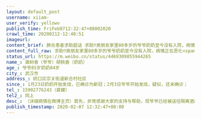 ```yaml
---
layout: default_post
username: xiiam-
user_verify: yellowv
publish_time: FriFeb0712:32:47+08002020
crawl_time: 20200212-12:40:51
imageurl: 
content_brief: 肺炎患者求助超话 求助‼️男朋友家里80多岁的爷爷奶奶至今没有入院，病情正在恶化【姓名】龚树香（爷爷） 胡桃香（奶奶）【年龄】 爷爷85岁 奶奶84岁【所在城市】武汉市【所在小区、社区】  硚口区 宗关街道 新合村社区【患病时间】  1月23日奶奶开始发烧，已确诊为新冠；  2月3 ...全文
content_full_raw: 求助‼️男朋友家里80多岁的爷爷奶奶至今没有入院，病情正在恶化<spanclass="url-icon"><imgalt=[泪]src="//h5.sinaimg.cn/m/emoticon/icon/default/d_lei-1b4b02f8b1.png"style="width:1em;height:1em;"/></span><spanclass="url-icon"><imgalt=[泪]src="//h5.sinaimg.cn/m/emoticon/icon/default/d_lei-1b4b02f8b1.png"style="width:1em;height:1em;"/></span><br/>【姓名】龚树香（爷爷）胡桃香（奶奶）<br/>【年龄】爷爷85岁奶奶84岁<br/>【所在城市】武汉市<br/>【所在小区、社区】<br/>硚口区宗关街道新合村社区<br/>【患病时间】<br/>1月23日奶奶开始发烧，已确诊为新冠；<br/>2月3日爷爷开始发烧，疑似，还未确诊；<br/>【联系方式】15902776243（龚健）<br/>【其他紧急联系人】同上<br/>【病情描述】（详细病情在微博主页）<br/>首先，非常感谢大家的支持与帮助，现爷爷已经被送往隔离酒店了，下一步等待做核酸检测，真的谢谢🙏🏻🙏🏻<br/>其次，今天我男朋友接到奶奶打来的电话，奶奶说：“你们是不是不管我了，为什么没有人来看我，也没有人管我，是想让我一个人死在这里吗？你们能不能来接我，我不想在这里，我想回家。”，听到这话顿时潸然泪下，非常揪心<spanclass="url-icon"><imgalt=[泪]src="//h5.sinaimg.cn/m/emoticon/icon/default/d_lei-1b4b02f8b1.png"style="width:1em;height:1em;"/></span><spanclass="url-icon"><imgalt=[泪]src="//h5.sinaimg.cn/m/emoticon/icon/default/d_lei-1b4b02f8b1.png"style="width:1em;height:1em;"/></span><spanclass="url-icon"><imgalt=[泪]src="//h5.sinaimg.cn/m/emoticon/icon/default/d_lei-1b4b02f8b1.png"style="width:1em;height:1em;"/></span>我们非常希望能够回到一个月之前，全家人和和美美的坐在一起<spanclass="url-icon"><imgalt=[失望]src="//h5.sinaimg.cn/m/emoticon/icon/default/d_shiwang-7925938d93.png"style="width:1em;height:1em;"/></span><spanclass="url-icon"><imgalt=[失望]src="//h5.sinaimg.cn/m/emoticon/icon/default/d_shiwang-7925938d93.png"style="width:1em;height:1em;"/></span>不是我们不想接，我们当然想，可是这个病的传染性太大了，接回家只会让家里人感染<spanclass="url-icon"><imgalt=[泪]src="//h5.sinaimg.cn/m/emoticon/icon/default/d_lei-1b4b02f8b1.png"style="width:1em;height:1em;"/></span><spanclass="url-icon"><imgalt=[泪]src="//h5.sinaimg.cn/m/emoticon/icon/default/d_lei-1b4b02f8b1.png"style="width:1em;height:1em;"/></span><spanclass="url-icon"><imgalt=[泪]src="//h5.sinaimg.cn/m/emoticon/icon/default/d_lei-1b4b02f8b1.png"style="width:1em;height:1em;"/></span><br/>奶奶已经从1月23号到今天已经持续发烧16天了，病情一天比一天严重。奶奶说她有时候走路没劲了就会下意识的往地上坐，我们非常担心，现在医院还进不去，万一摔伤了怎么办？<spanclass="url-icon"><imgalt=[悲伤]src="//h5.sinaimg.cn/m/emoticon/icon/default/d_beishang-f8d6de06c8.png"style="width:1em;height:1em;"/></span><spanclass="url-icon"><imgalt=[悲伤]src="//h5.sinaimg.cn/m/emoticon/icon/default/d_beishang-f8d6de06c8.png"style="width:1em;height:1em;"/></span><br/>爷爷之前中风两次，大脑内还安装了支架，腿脚也不好。去隔离酒店的时候因为没有电梯，强行爬了四层楼梯<spanclass="url-icon"><imgalt=[泪]src="//h5.sinaimg.cn/m/emoticon/icon/default/d_lei-1b4b02f8b1.png"style="width:1em;height:1em;"/></span><spanclass="url-icon"><imgalt=[泪]src="//h5.sinaimg.cn/m/emoticon/icon/default/d_lei-1b4b02f8b1.png"style="width:1em;height:1em;"/></span>还是持续高烧，已经好几天了。<br/>现在爷爷奶奶都有出现乏力、喘气、呼吸困难的症状，天天也不怎么想吃饭，我不知道他们还能抗多久<spanclass="url-icon"><imgalt=[泪]src="//h5.sinaimg.cn/m/emoticon/icon/default/d_lei-1b4b02f8b1.png"style="width:1em;height:1em;"/></span><spanclass="url-icon"><imgalt=[泪]src="//h5.sinaimg.cn/m/emoticon/icon/default/d_lei-1b4b02f8b1.png"style="width:1em;height:1em;"/></span><br/>我们真的希望社区能够快点安排爷爷奶奶入院，多拖一天就多一份风险<spanclass="url-icon"><imgalt=[悲伤]src="//h5.sinaimg.cn/m/emoticon/icon/default/d_beishang-f8d6de06c8.png"style="width:1em;height:1em;"/></span><spanclass="url-icon"><imgalt=[悲伤]src="//h5.sinaimg.cn/m/emoticon/icon/default/d_beishang-f8d6de06c8.png"style="width:1em;height:1em;"/></span>他们一直非常想看到他孙子（我男朋友）成婚的那天，所以我真心的想求助大家<spanclass="url-icon"><imgalt=[悲伤]src="//h5.sinaimg.cn/m/emoticon/icon/default/d_beishang-f8d6de06c8.png"style="width:1em;height:1em;"/></span>帮帮老人家吧，他们真的那么多没有时间等了<spanclass="url-icon"><imgalt=[泪]src="//h5.sinaimg.cn/m/emoticon/icon/default/d_lei-1b4b02f8b1.png"style="width:1em;height:1em;"/></span><spanclass="url-icon"><imgalt=[泪]src="//h5.sinaimg.cn/m/emoticon/icon/default/d_lei-1b4b02f8b1.png"style="width:1em;height:1em;"/></span><spanclass="url-icon"><imgalt=[泪]src="//h5.sinaimg.cn/m/emoticon/icon/default/d_lei-1b4b02f8b1.png"style="width:1em;height:1em;"/></span><br/>永远不知道明天和意外哪个先来<spanclass="url-icon"><imgalt=[泪]src="//h5.sinaimg.cn/m/emoticon/icon/default/d_lei-1b4b02f8b1.png"style="width:1em;height:1em;"/></span><spanclass="url-icon"><imgalt=[泪]src="//h5.sinaimg.cn/m/emoticon/icon/default/d_lei-1b4b02f8b1.png"style="width:1em;height:1em;"/></span><br/>希望能得到社会各界的好心人的帮助，帮帮我们吧，万分感谢<spanclass="url-icon"><imgalt=[泪]src="//h5.sinaimg.cn/m/emoticon/icon/default/d_lei-1b4b02f8b1.png"style="width:1em;height:1em;"/></span><spanclass="url-icon"><imgalt=[泪]src="//h5.sinaimg.cn/m/emoticon/icon/default/d_lei-1b4b02f8b1.png"style="width:1em;height:1em;"/></span><ahref='/n/深夜一只猫'>@深夜一只猫</a><ahref='/n/侠客岛'>@侠客岛</a><ahref='/n/老陶在路上'>@老陶在路上</a><ahref='/n/nG家的猫'>@nG家的猫</a><ahref='/n/武汉发布'>@武汉发布</a><ahref='/n/武汉晚报'>@武汉晚报</a><ahref='/n/长江日报'>@长江日报</a><ahref='/n/平安湖北'>@平安湖北</a><ahref='/n/人民日报'>@人民日报</a><ahref="https://m.weibo.cn/search?containerid=231522type%3D1%26t%3D10%26q%3D%23%E6%AD%A6%E6%B1%89%E5%8A%A0%E6%B2%B9%23"data-hide=""><spanclass="surl-text">#武汉加油#</span></a><ahref="https://m.weibo.cn/search?containerid=231522type%3D1%26t%3D10%26q%3D%23%E6%AD%A6%E6%B1%89%E6%97%A5%E8%AE%B0%23&isnewpage=1"data-hide=""><spanclass="surl-text">#武汉日记#</span></a>
status_url: https://m.weibo.cn/status/4469309855944265
name_: 龚树香（爷爷）胡桃香（奶奶）
age_: 爷爷85岁奶奶84岁
city_: 武汉市
address_: 硚口区宗关街道新合村社区
since_: 1月23日奶奶开始发烧，已确诊为新冠；2月3日爷爷开始发烧，疑似，还未确诊；
tel_: 15902776243（龚健）
tel2_: 同上
desc_: （详细病情在微博主页）首先，非常感谢大家的支持与帮助，现爷爷已经被送往隔离酒店了，下一步等待做核酸检测，真的谢谢🙏🏻🙏🏻其次，今天我男朋友接到奶奶打来的电话，奶奶说“你们是不是不管我了，为什么没有人来看我，也没有人管我，是想让我一个人死在这里吗？你们能不能来接我，我不想在这里，我想回家。”，听到这话顿时潸然泪下，非常揪心<spanclass="url-icon"><imgalt=[泪]src="//h5.sinaimg.cn/m/emoticon/icon/default/d_lei-1b4b02f8b1.png"style="width1em;height1em;"/></span><spanclass="url-icon"><imgalt=[泪]src="//h5.sinaimg.cn/m/emoticon/icon/default/d_lei-1b4b02f8b1.png"style="width1em;height1em;"/></span><spanclass="url-icon"><imgalt=[泪]src="//h5.sinaimg.cn/m/emoticon/icon/default/d_lei-1b4b02f8b1.png"style="width1em;height1em;"/></span>我们非常希望能够回到一个月之前，全家人和和美美的坐在一起<spanclass="url-icon"><imgalt=[失望]src="//h5.sinaimg.cn/m/emoticon/icon/default/d_shiwang-7925938d93.png"style="width1em;height1em;"/></span><spanclass="url-icon"><imgalt=[失望]src="//h5.sinaimg.cn/m/emoticon/icon/default/d_shiwang-7925938d93.png"style="width1em;height1em;"/></span>不是我们不想接，我们当然想，可是这个病的传染性太大了，接回家只会让家里人感染<spanclass="url-icon"><imgalt=[泪]src="//h5.sinaimg.cn/m/emoticon/icon/default/d_lei-1b4b02f8b1.png"style="width1em;height1em;"/></span><spanclass="url-icon"><imgalt=[泪]src="//h5.sinaimg.cn/m/emoticon/icon/default/d_lei-1b4b02f8b1.png"style="width1em;height1em;"/></span><spanclass="url-icon"><imgalt=[泪]src="//h5.sinaimg.cn/m/emoticon/icon/default/d_lei-1b4b02f8b1.png"style="width1em;height1em;"/></span>奶奶已经从1月23号到今天已经持续发烧16天了，病情一天比一天严重。奶奶说她有时候走路没劲了就会下意识的往地上坐，我们非常担心，现在医院还进不去，万一摔伤了怎么办？<spanclass="url-icon"><imgalt=[悲伤]src="//h5.sinaimg.cn/m/emoticon/icon/default/d_beishang-f8d6de06c8.png"style="width1em;height1em;"/></span><spanclass="url-icon"><imgalt=[悲伤]src="//h5.sinaimg.cn/m/emoticon/icon/default/d_beishang-f8d6de06c8.png"style="width1em;height1em;"/></span>爷爷之前中风两次，大脑内还安装了支架，腿脚也不好。去隔离酒店的时候因为没有电梯，强行爬了四层楼梯<spanclass="url-icon"><imgalt=[泪]src="//h5.sinaimg.cn/m/emoticon/icon/default/d_lei-1b4b02f8b1.png"style="width1em;height1em;"/></span><spanclass="url-icon"><imgalt=[泪]src="//h5.sinaimg.cn/m/emoticon/icon/default/d_lei-1b4b02f8b1.png"style="width1em;height1em;"/></span>还是持续高烧，已经好几天了。现在爷爷奶奶都有出现乏力、喘气、呼吸困难的症状，天天也不怎么想吃饭，我不知道他们还能抗多久<spanclass="url-icon"><imgalt=[泪]src="//h5.sinaimg.cn/m/emoticon/icon/default/d_lei-1b4b02f8b1.png"style="width1em;height1em;"/></span><spanclass="url-icon"><imgalt=[泪]src="//h5.sinaimg.cn/m/emoticon/icon/default/d_lei-1b4b02f8b1.png"style="width1em;height1em;"/></span>我们真的希望社区能够快点安排爷爷奶奶入院，多拖一天就多一份风险<spanclass="url-icon"><imgalt=[悲伤]src="//h5.sinaimg.cn/m/emoticon/icon/default/d_beishang-f8d6de06c8.png"style="width1em;height1em;"/></span><spanclass="url-icon"><imgalt=[悲伤]src="//h5.sinaimg.cn/m/emoticon/icon/default/d_beishang-f8d6de06c8.png"style="width1em;height1em;"/></span>他们一直非常想看到他孙子（我男朋友）成婚的那天，所以我真心的想求助大家<spanclass="url-icon"><imgalt=[悲伤]src="//h5.sinaimg.cn/m/emoticon/icon/default/d_beishang-f8d6de06c8.png"style="width1em;height1em;"/></span>帮帮老人家吧，他们真的那么多没有时间等了<spanclass="url-icon"><imgalt=[泪]src="//h5.sinaimg.cn/m/emoticon/icon/default/d_lei-1b4b02f8b1.png"style="width1em;height1em;"/></span><spanclass="url-icon"><imgalt=[泪]src="//h5.sinaimg.cn/m/emoticon/icon/default/d_lei-1b4b02f8b1.png"style="width1em;height1em;"/></span><spanclass="url-icon"><imgalt=[泪]src="//h5.sinaimg.cn/m/emoticon/icon/default/d_lei-1b4b02f8b1.png"style="width1em;height1em;"/></span>永远不知道明天和意外哪个先来<spanclass="url-icon"><imgalt=[泪]src="//h5.sinaimg.cn/m/emoticon/icon/default/d_lei-1b4b02f8b1.png"style="width1em;height1em;"/></span><spanclass="url-icon"><imgalt=[泪]src="//h5.sinaimg.cn/m/emoticon/icon/default/d_lei-1b4b02f8b1.png"style="width1em;height1em;"/></span>希望能得到社会各界的好心人的帮助，帮帮我们吧，万分感谢<spanclass="url-icon"><imgalt=[泪]src="//h5.sinaimg.cn/m/emoticon/icon/default/d_lei-1b4b02f8b1.png"style="width1em;height1em;"/></span><spanclass="url-icon"><imgalt=[泪]src="//h5.sinaimg.cn/m/emoticon/icon/default/d_lei-1b4b02f8b1.png"style="width1em;height1em;"/></span><ahref='/n/深夜一只猫'>@深夜一只猫</a><ahref='/n/侠客岛'>@侠客岛</a><ahref='/n/老陶在路上'>@老陶在路上</a><ahref='/n/nG家的猫'>@nG家的猫</a><ahref='/n/武汉发布'>@武汉发布</a><ahref='/n/武汉晚报'>@武汉晚报</a><ahref='/n/长江日报'>@长江日报</a><ahref='/n/平安湖北'>@平安湖北</a><ahref='/n/人民日报'>@人民日报</a><ahref="https//m.weibo.cn/search?containerid=231522type%3D1%26t%3D10%26q%3D%23%E6%AD%A6%E6%B1%89%E5%8A%A0%E6%B2%B9%23"data-hide=""><spanclass="surl-text">#武汉加油#</span></a><ahref="https//m.weibo.cn/search?containerid=231522type%3D1%26t%3D10%26q%3D%23%E6%AD%A6%E6%B1%89%E6%97%A5%E8%AE%B0%23&isnewpage=1"data-hide=""><spanclass="surl-text">#武汉日记#</span></a>
publish_timestamp: 2020-02-07 12:32:47+08:00
---
```

